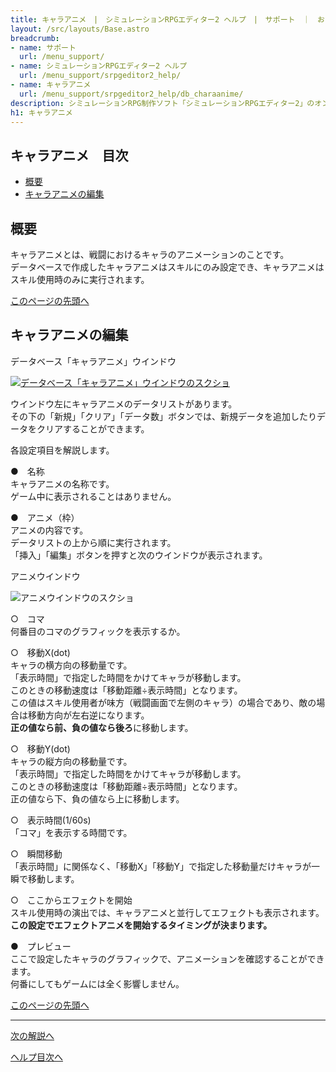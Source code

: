 ```yaml
---
title: キャラアニメ　|　シミュレーションRPGエディター2 ヘルプ　|　サポート　｜　おもしろゲーム神殿
layout: /src/layouts/Base.astro
breadcrumb:
- name: サポート
  url: /menu_support/
- name: シミュレーションRPGエディター2 ヘルプ
  url: /menu_support/srpgeditor2_help/
- name: キャラアニメ
  url: /menu_support/srpgeditor2_help/db_charaanime/
description: シミュレーションRPG制作ソフト「シミュレーションRPGエディター2」のオンラインヘルプ。「キャラアニメ」。
h1: キャラアニメ
---
```


<a name="TOP"></a>

## キャラアニメ　目次

- [概要](#ABOUT)
- [キャラアニメの編集](#EDIT)


<a name="ABOUT"></a>

## 概要

キャラアニメとは、戦闘におけるキャラのアニメーションのことです。  
データベースで作成したキャラアニメはスキルにのみ設定でき、キャラアニメはスキル使用時のみに実行されます。  

[このページの先頭へ](#TOP)

<a name="EDIT"></a>

## キャラアニメの編集

データベース「キャラアニメ」ウインドウ

[![データベース「キャラアニメ」ウインドウのスクショ](/menu_support/srpgeditor2_help/db_charaanime/charaanime.jpg)](/menu_support/srpgeditor2_help/db_charaanime/charaanime.jpg)

ウインドウ左にキャラアニメのデータリストがあります。  
その下の「新規」「クリア」「データ数」ボタンでは、新規データを追加したりデータをクリアすることができます。  

各設定項目を解説します。  

●　名称  
キャラアニメの名称です。  
ゲーム中に表示されることはありません。  

●　アニメ（枠）  
アニメの内容です。  
データリストの上から順に実行されます。  
「挿入」「編集」ボタンを押すと次のウインドウが表示されます。  

アニメウインドウ

![アニメウインドウのスクショ](/menu_support/srpgeditor2_help/db_charaanime/anime.jpg)

○　コマ  
何番目のコマのグラフィックを表示するか。  

○　移動X(dot)  
キャラの横方向の移動量です。  
「表示時間」で指定した時間をかけてキャラが移動します。  
このときの移動速度は「移動距離÷表示時間」となります。  
この値はスキル使用者が味方（戦闘画面で左側のキャラ）の場合であり、敵の場合は移動方向が左右逆になります。  
**正の値なら前、負の値なら後ろ**に移動します。  

○　移動Y(dot)  
キャラの縦方向の移動量です。  
「表示時間」で指定した時間をかけてキャラが移動します。  
このときの移動速度は「移動距離÷表示時間」となります。  
正の値なら下、負の値なら上に移動します。  

○　表示時間(1/60s)  
「コマ」を表示する時間です。  

○　瞬間移動  
「表示時間」に関係なく、「移動X」「移動Y」で指定した移動量だけキャラが一瞬で移動します。  

○　ここからエフェクトを開始  
スキル使用時の演出では、キャラアニメと並行してエフェクトも表示されます。  
**この設定でエフェクトアニメを開始するタイミングが決まります。**  

●　プレビュー  
ここで設定したキャラのグラフィックで、アニメーションを確認することができます。  
何番にしてもゲームには全く影響しません。

[このページの先頭へ](#TOP)

---

  

[次の解説へ](../db_effectanime/)

[ヘルプ目次へ](../)